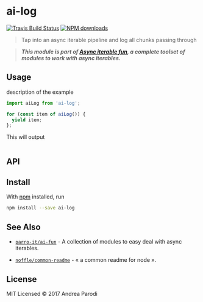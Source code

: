 # ai-log

[![Travis Build Status](https://img.shields.io/travis/parro-it/ai-log/master.svg)](http://travis-ci.org/parro-it/ai-log)
[![NPM downloads](https://img.shields.io/npm/dt/ai-log.svg)](https://npmjs.org/package/ai-log)

> Tap into an async iterable pipeline and log all chunks passing through


> **_This module is part of
> [Async iterable fun](https://github.com/parro-it/ai-fun), a complete toolset
> of modules to work with async iterables._**

## Usage

description of the example

```js
import aiLog from 'ai-log';

for (const item of aiLog()) {
  yield item;
};
```

This will output

```
```

## API

## Install

With [npm](https://npmjs.org/) installed, run

```bash
npm install --save ai-log
```

## See Also

- [`parro-it/ai-fun`](https://github.com/parro-it/ai-fun) - A collection of modules to easy deal with async iterables.

- [`noffle/common-readme`](https://github.com/noffle/common-readme) - « a common readme for node ».



## License

MIT Licensed
© 2017 Andrea Parodi


